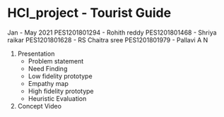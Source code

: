 # HCI_project - Tourist Guide
Jan - May 2021
PES1201801294 - Rohith reddy 
PES1201801468 - Shriya raikar 
PES1201801628 - RS Chaitra sree 
PES1201801979 - Pallavi A N 

1) Presentation
    - Problem statement
    - Need Finding
    - Low fidelity prototype
    - Empathy map
    - High fidelity prototype
    - Heuristic Evaluation
 2) Concept Video
 
